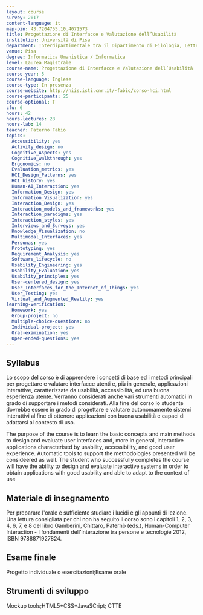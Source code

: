 ```yaml
---
layout: course
survey: 2017
content-language: it
map-pin: 43.7204755,10.4071573
title: Progettazione di Interfacce e Valutazione dell’Usabilità
institution: Università di Pisa
department: Interdipartimentale tra il Dipartimento di Filologia, Letteratura e Linguistica ed il Dipartimento di Informatica
venue: Pisa
degree: Informatica Umanistica / Informatica
level: Laurea Magistrale
course-name: Progettazione di Interfacce e Valutazione dell’Usabilità
course-year: 5
course-language: Inglese
course-type: In presenza
course-website: http://hiis.isti.cnr.it/~fabio/corso-hci.html
course-participants: 25
course-optional: T
cfu: 6
hours: 42
hours-lectures: 28
hours-lab: 14
teacher: Paternò Fabio
topics: 
  Accessibility: yes 
  Activity_design: no 
  Cognitive_Aspects: yes 
  Cognitive_walkthrough: yes 
  Ergonomics: no 
  Evaluation_metrics: yes 
  HCI_Design_Patterns: yes 
  HCI_history: yes 
  Human-AI_Interaction: yes 
  Information_Design: yes 
  Information_Visualization: yes 
  Interaction_Design: yes 
  Interaction_models_and_frameworks: yes 
  Interaction_paradigms: yes 
  Interaction_styles: yes 
  Interviews_and_Surveys: yes 
  Knowledge_Visualization: no 
  Multimodal_Interfaces: yes 
  Personas: yes 
  Prototyping: yes 
  Requirement_Analysis: yes 
  Software_lifecycle: no 
  Usability_Engineering: yes 
  Usability_Evaluation: yes 
  Usability_principles: yes 
  User-centered_design: yes 
  User_Interfaces_for_the_Internet_of_Things: yes 
  User_Testing: yes 
  Virtual_and_Augmented_Reality: yes 
learning-verification: 
  Homework: yes 
  Group-project: no 
  Multiple-choice-questions: no 
  Individual-project: yes 
  Oral-examination: yes 
  Open-ended-questions: yes 
---
```



## Syllabus 
Lo scopo del corso è di apprendere i concetti di base ed i metodi principali per progettare e valutare interfacce utenti e, più in generale, applicazioni interattive, caratterizzate da usabilità, accessibilità, ed una buona esperienza utente. Verranno considerati anche vari strumenti automatici in grado di supportare i metodi considerati. Alla fine del corso lo studente dovrebbe essere in grado di progettare e valutare autonomamente sistemi interattivi al fine di ottenere applicazioni con buona usabilità e capaci di adattarsi al contesto di uso.

The purpose of the course is to learn the basic concepts and main methods to design and evaluate user interfaces and, more in general, interactive applications characterised by usability, accessibility, and good user experience. Automatic tools to support the methodologies presented will be consideered as well. The student who successfully completes the course will have the ability to design and evaluate interactive systems in order to obtain applications with good usability and able to adapt to the context of use

## Materiale di insegnamento 
Per preparare l'orale è sufficiente studiare i lucidi e gli appunti di lezione. Una lettura consigliata per chi non ha seguito il corso sono i capitoli 1, 2, 3, 4, 6, 7, e 8 del libro Gamberini, Chittaro, Paternò (eds.), Human-Computer Interaction - I fondamenti dell'interazione tra persone e tecnologie 2012, ISBN 9788871927824.

## Esame finale 
Progetto individuale o esercitazioni;Esame orale

## Strumenti di sviluppo 
Mockup tools;HTML5+CSS+JavaSCript; CTTE 
